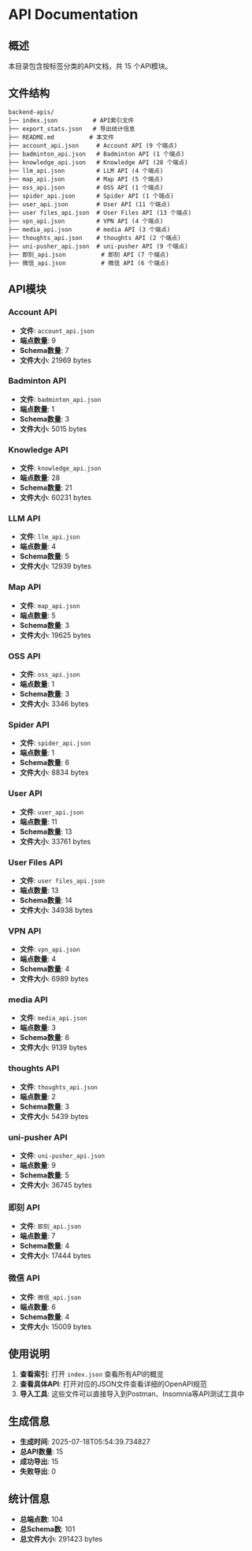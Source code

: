 # API Documentation

## 概述

本目录包含按标签分类的API文档，共 15 个API模块。

## 文件结构

```
backend-apis/
├── index.json          # API索引文件
├── export_stats.json   # 导出统计信息
├── README.md          # 本文件
├── account_api.json     # Account API (9 个端点)
├── badminton_api.json   # Badminton API (1 个端点)
├── knowledge_api.json   # Knowledge API (28 个端点)
├── llm_api.json         # LLM API (4 个端点)
├── map_api.json         # Map API (5 个端点)
├── oss_api.json         # OSS API (1 个端点)
├── spider_api.json      # Spider API (1 个端点)
├── user_api.json        # User API (11 个端点)
├── user files_api.json  # User Files API (13 个端点)
├── vpn_api.json         # VPN API (4 个端点)
├── media_api.json       # media API (3 个端点)
├── thoughts_api.json    # thoughts API (2 个端点)
├── uni-pusher_api.json  # uni-pusher API (9 个端点)
├── 即刻_api.json          # 即刻 API (7 个端点)
├── 微信_api.json          # 微信 API (6 个端点)
```

## API模块

### Account API
- **文件**: `account_api.json`
- **端点数量**: 9
- **Schema数量**: 7
- **文件大小**: 21969 bytes

### Badminton API
- **文件**: `badminton_api.json`
- **端点数量**: 1
- **Schema数量**: 3
- **文件大小**: 5015 bytes

### Knowledge API
- **文件**: `knowledge_api.json`
- **端点数量**: 28
- **Schema数量**: 21
- **文件大小**: 60231 bytes

### LLM API
- **文件**: `llm_api.json`
- **端点数量**: 4
- **Schema数量**: 5
- **文件大小**: 12939 bytes

### Map API
- **文件**: `map_api.json`
- **端点数量**: 5
- **Schema数量**: 3
- **文件大小**: 19625 bytes

### OSS API
- **文件**: `oss_api.json`
- **端点数量**: 1
- **Schema数量**: 3
- **文件大小**: 3346 bytes

### Spider API
- **文件**: `spider_api.json`
- **端点数量**: 1
- **Schema数量**: 6
- **文件大小**: 8834 bytes

### User API
- **文件**: `user_api.json`
- **端点数量**: 11
- **Schema数量**: 13
- **文件大小**: 33761 bytes

### User Files API
- **文件**: `user files_api.json`
- **端点数量**: 13
- **Schema数量**: 14
- **文件大小**: 34938 bytes

### VPN API
- **文件**: `vpn_api.json`
- **端点数量**: 4
- **Schema数量**: 4
- **文件大小**: 6989 bytes

### media API
- **文件**: `media_api.json`
- **端点数量**: 3
- **Schema数量**: 6
- **文件大小**: 9139 bytes

### thoughts API
- **文件**: `thoughts_api.json`
- **端点数量**: 2
- **Schema数量**: 3
- **文件大小**: 5439 bytes

### uni-pusher API
- **文件**: `uni-pusher_api.json`
- **端点数量**: 9
- **Schema数量**: 5
- **文件大小**: 36745 bytes

### 即刻 API
- **文件**: `即刻_api.json`
- **端点数量**: 7
- **Schema数量**: 4
- **文件大小**: 17444 bytes

### 微信 API
- **文件**: `微信_api.json`
- **端点数量**: 6
- **Schema数量**: 4
- **文件大小**: 15009 bytes

## 使用说明

1. **查看索引**: 打开 `index.json` 查看所有API的概览
2. **查看具体API**: 打开对应的JSON文件查看详细的OpenAPI规范
3. **导入工具**: 这些文件可以直接导入到Postman、Insomnia等API测试工具中

## 生成信息

- **生成时间**: 2025-07-18T05:54:39.734827
- **总API数量**: 15
- **成功导出**: 15
- **失败导出**: 0

## 统计信息

- **总端点数**: 104
- **总Schema数**: 101
- **总文件大小**: 291423 bytes
